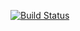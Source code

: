 [![Build Status](https://travis-ci.org/Nightingale85/gwt_lab_5_6.svg?branch=master)](https://travis-ci.org/Nightingale85/gwt_lab_5_6)